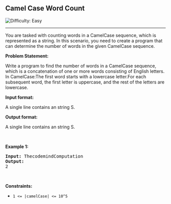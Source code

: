 <h2>Camel Case Word Count</h2> <img src='https://img.shields.io/badge/Difficulty-Easy-brightgreen' alt='Difficulty: Easy' /><hr>
<p>
  You are tasked with counting words in a CamelCase sequence, which is represented as a string. In this scenario, you need to create a program that can determine the number of words in the given CamelCase sequence.
</p>
<strong>Problem Statement:</strong>
<p>Write a program to find the number of words in a CamelCase sequence, which is a concatenation of one or more words consisting of English letters. In CamelCase:The first word starts with a lowercase letter.For each subsequent word, the first letter is uppercase, and the rest of the letters are lowercase.</p>
<strong>Input format:</strong>
<p>A single line contains an string S. </p>
<strong>Output format:</strong>
<p>A single line contains an string S. </p>
<p>&nbsp;</p>
<p><strong class="example">Example 1:</strong></p>

<pre>
<strong>Input:</strong> ThecodemindComputation 
<strong>Output:</strong>
2
</pre>

<p>&nbsp;</p>
<p><strong>Constraints:</strong></p>

<ul>
	<li><code>1 <= |camelCase| <= 10^5</code></li>
	
</ul>

<p>&nbsp;</p>
